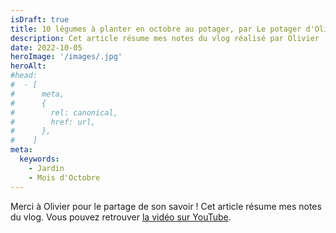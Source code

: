 ```yaml
---
isDraft: true
title: 10 légumes à planter en octobre au potager, par Le potager d'Olivier
description: Cet article résume mes notes du vlog réalisé par Olivier
date: 2022-10-05
heroImage: '/images/.jpg'
heroAlt:
#head:
#  - [
#      meta,
#      {
#        rel: canonical,
#        href: url,
#      },
#    ]
meta:
  keywords:
    - Jardin
    - Mois d'Octobre
---
```


Merci à Olivier pour le partage de son savoir !
Cet article résume mes notes du vlog.
Vous pouvez retrouver [la vidéo sur YouTube](https://www.youtube.com/watch?v=awu7IKRwVw0).
